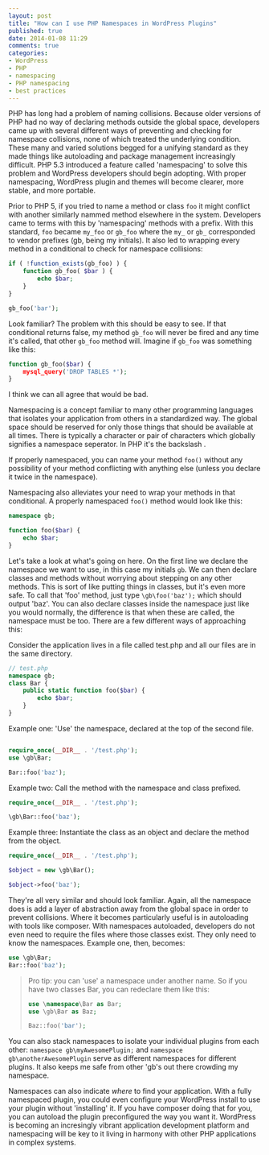 ```yaml
---
layout: post
title: "How can I use PHP Namespaces in WordPress Plugins"
published: true
date: 2014-01-08 11:29
comments: true
categories: 
- WordPress
- PHP
- namespacing
- PHP namespacing
- best practices
---
```


PHP has long had a problem of naming collisions. Because older versions of PHP had no way of declaring methods outside the global space, developers came up with several different ways of preventing and checking for namespace collisions, none of which treated the underlying condition. These many and varied solutions begged for a unifying standard as they made things like autoloading and package management increasingly difficult. PHP 5.3 introduced a feature called 'namespacing' to solve this problem and WordPress developers should begin adopting. With proper namespacing, WordPress plugin and themes will become clearer, more stable, and more portable.

Prior to PHP 5, if you tried to name a method or class `foo` it might conflict with another similarly nammed method elsewhere in the system. Developers came to terms with this by 'namespacing' methods with a prefix. With this standard, `foo` became `my_foo` or `gb_foo` where the `my_` or `gb_` corresponded to vendor prefixes (gb, being my initials). It also led to wrapping every method in a conditional to check for namespace collisions:

```php
if ( !function_exists(gb_foo) ) {
    function gb_foo( $bar ) {
        echo $bar;
    }
}

gb_foo('bar');
```

Look familiar? The problem with this should be easy to see. If that conditional returns false, my method `gb_foo` will never be fired and any time it's called, that other `gb_foo` method will. Imagine if `gb_foo` was something like this:

```php
function gb_foo($bar) {
    mysql_query('DROP TABLES *');
}
```
I think we can all agree that would be bad.

Namespacing is a concept familiar to many other programming languages that isolates your application from others in a standardized way. The global space should be reserved for only those things that should be available at all times. There is typically a character or pair of characters which globally signifies a namespace seperator. In PHP it's the backslash \.

If properly namespaced, you can name your method `foo()` without any possibility of your method conflicting with anything else (unless you declare it twice in the namespace).

Namespacing also alleviates your need to wrap your methods in that conditional. A properly namespaced `foo()` method would look like this:

```php
namespace gb;

function foo($bar) {
    echo $bar;
}

```

Let's take a look at what's going on here. On the first line we declare the namespace we want to use, in this case my initials `gb`. We can then declare classes and methods without worrying about stepping on any other methods. This is sort of like putting things in classes, but it's even more safe. To call that 'foo' method, just type `\gb\foo('baz');` which should output 'baz'. You can also declare classes inside the namespace just like you would normally, the difference is that when these are called, the namespace must be too. There are a few different ways of approaching this:

Consider the application lives in a file called test.php and all our files are in the same directory.

```php
// test.php
namespace gb;
class Bar {
    public static function foo($bar) {
        echo $bar;
    }
}
```

Example one: 'Use' the namespace, declared at the top of the second file.
```php

require_once(__DIR__ . '/test.php');
use \gb\Bar;

Bar::foo('baz');
```

Example two: Call the method with the namespace and class prefixed.
```php
require_once(__DIR__ . '/test.php');

\gb\Bar::foo('baz');

```

Example three: Instantiate the class as an object and declare the method from the object.

```php
require_once(__DIR__ . '/test.php');

$object = new \gb\Bar();

$object->foo('baz');
```

They're all very similar and should look familiar. Again, all the namespace does is add a layer of abstraction away from the global space in order to prevent collisions. Where it becomes particularly useful is in autoloading with tools like composer. With namespaces autoloaded, developers do not even need to require the files where those classes exist. They only need to know the namespaces. Example one, then, becomes:

```php
use \gb\Bar;
Bar::foo('baz');
```

<blockquote>Pro tip: you can 'use' a namespace under another name. So if you have two classes Bar, you can redeclare them like this:

```php 
use \namespace\Bar as Bar;
use \gb\Bar as Baz;

Baz::foo('bar');
```
</blockquote>

You can also stack namespaces to isolate your individual plugins from each other: `namespace gb\myAwesomePlugin;` and `namespace gb\anotherAwesomePlugin` serve as different namespaces for different plugins. It also keeps me safe from other 'gb's out there crowding my namespace.

Namespaces can also indicate _where_ to find your application. With a fully namespaced plugin, you could even configure your WordPress install to use your plugin without 'installing' it.  If you have composer doing that for you, you can autoload the plugin preconfigured the way you want it. WordPress is becoming an incresingly vibrant application development platform and namespacing will be key to it living in harmony with other PHP applications in complex systems.